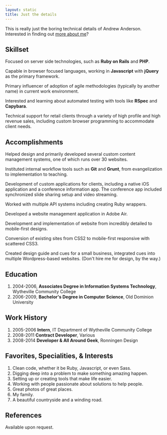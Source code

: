 ```yaml
---
layout: static
title: Just the details
---
```


This is really just the boring technical details of Andrew Anderson. Interested in finding out [more about me](/)?

## Skillset

Focused on server side technologies, such as **Ruby on Rails** and **PHP**.

Capable in browser focused languages, working in **Javascript** with **jQuery** as the primary framework.

Primary influencer of adoption of agile methodologies (typically by another name) in current work environment.

Interested and learning about automated testing with tools like **RSpec** and **Capybara**.

Technical support for retail clients through a variety of high profile and high revenue sales, including custom browser programming to accommodate client needs.

## Accomplishments

Helped design and primarily developed several custom content management systems, one of which runs over 30 websites.

Instituted internal workflow tools such as **Git** and **Grunt**, from evangelization to implementation to teaching.

Development of custom applications for clients, including a native iOS application and a conference information app. The conference app included synchronized slide sharing setup and video streaming.

Worked with multiple API systems including creating Ruby wrappers.

Developed a website management application in Adobe Air.

Development and implementation of website from incredibly detailed to mobile-first designs.

Conversion of existing sites from CSS2 to mobile-first responsive with scattered CSS3.

Created design guide and cues for a small business, integrated cues into multiple Wordpress-based websites. (Don't hire me for design, by the way.)

## Education

1. 2004-2006, **Associates Degree in Information Systems Technology**, Wytheville Community College
2. 2006-2009, **Bachelor's Degree in Computer Science**, Old Dominion University

## Work History

1. 2005-2006 **Intern**, IT Department of Wytheville Community College
3. 2008-2011 **Contract Developer**, Various
2. 2008-2014 **Developer & All Around Geek**, Ronningen Design


## Favorites, Specialities, & Interests

1. Clean code, whether it be Ruby, Javascript, or even Sass.
2. Digging deep into a problem to make something amazing happen.
3. Setting up or creating tools that make life easier.
4. Working with people passionate about solutions to help people.
5. Great photos of great places.
6. My family.
7. A beautiful countryside and a winding road.

## References

Available upon request.
